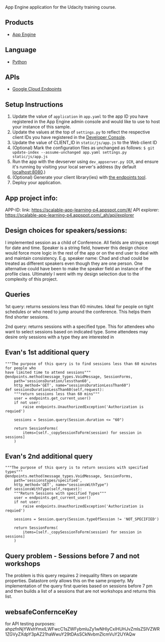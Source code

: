 App Engine application for the Udacity training course.

## Products
- [App Engine][1]

## Language
- [Python][2]

## APIs
- [Google Cloud Endpoints][3]

## Setup Instructions
1. Update the value of `application` in `app.yaml` to the app ID you
   have registered in the App Engine admin console and would like to use to host
   your instance of this sample.
1. Update the values at the top of `settings.py` to
   reflect the respective client IDs you have registered in the
   [Developer Console][4].
1. Update the value of CLIENT_ID in `static/js/app.js` to the Web client ID
1. (Optional) Mark the configuration files as unchanged as follows:
   `$ git update-index --assume-unchanged app.yaml settings.py static/js/app.js`
1. Run the app with the devserver using `dev_appserver.py DIR`, and ensure it's running by visiting your local server's address (by default [localhost:8080][5].)
1. (Optional) Generate your client library(ies) with [the endpoints tool][6].
1. Deploy your application.


[1]: https://developers.google.com/appengine
[2]: http://python.org
[3]: https://developers.google.com/appengine/docs/python/endpoints/
[4]: https://console.developers.google.com/
[5]: https://localhost:8080/
[6]: https://developers.google.com/appengine/docs/python/endpoints/endpoints_tool

## App project info:
APP-ID: 
link: https://scalable-app-learning-p4.appspot.com/#/
API explorer: https://scalable-app-learning-p4.appspot.com/_ah/api/explorer

## Design choices for speakers/sessions:
I implemented session as a child of Conference. All fields are strings except for date and time. Speaker is a string field, however this design choice would force more logic in the rest of the app or on the end user to deal with and maintain consistency. E.g. speaker name: Chad and chad could be treated as different speakers even though they are one person. One alternative could have been to make the speaker field an instance of the profile class. Ultimately I went with my design selection due to the complexity of this project. 

## Queries
1st query: returns sessions less than 60 minutes. Ideal for people on tight schedules or who need to jump around the conference. This helps them find shorter sessions. 

2nd query: returns sessions with a specified type. This for attendees who want to select sessions based on indicated type. Some attendees may desire only sessions with a type they are interested in 


## Evan's 1st additional query
    """The purpose of this query is to find sessions less than 60 minutes for people who
    have limited time to attend sessions"""
    @endpoints.method(message_types.VoidMessage, SessionForms,
        path='sessionsDuration/lessthan60',
        http_method='GET', name="sessionsDurationLessThan60")
    def sessionsDurationLessThan60(self,request):
        """return sessions less than 60 mins"""
        user = endpoints.get_current_user()
        if not user:
            raise endpoints.UnauthorizedException('Authorization is requied')

        sessions = Session.query(Session.duration <= "60")

        return SessionForms(
            items=[self._copySessionToForm(session) for session in sessions]
        )
## Evan's 2nd additional query
    """The purpose of this query is to return sessions with specified types"""
    @endpoints.method(message_types.VoidMessage, SessionForms,
        path='sessionstypes/specified',
        http_method='GET', name="sessionsWithType")
    def sessionsWithType(self,request):
        """Return Sessions with specified Types"""
        user = endpoints.get_current_user()
        if not user:
            raise endpoints.UnauthorizedException('Authorization is requied')

        sessions = Session.query(Session.typeOfSession != 'NOT_SPECIFIED')

        return SessionForms(
            items=[self._copySessionToForm(session) for session in sessions]
        ) 
        
        
## Query problem - Sessions before 7 and not workshops
The problem is this query requires 2 inequality filters on separate properties. Datastore only allows this on the same property. My implementation of the query first queries based on sessions before 7 pm and then builds a list of a sessions that are not workshops and returns this list. 

## websafeConfernceKey
for API testing purposes: ahpzfnNjYWxhYmxlLWFwcC1sZWFybmluZy1wNHIyCxIHUHJvZmlsZSIVZWR1ZGVyZXdpY3pAZ21haWwuY29tDAsSCkNvbmZlcmVuY2UYAQw
